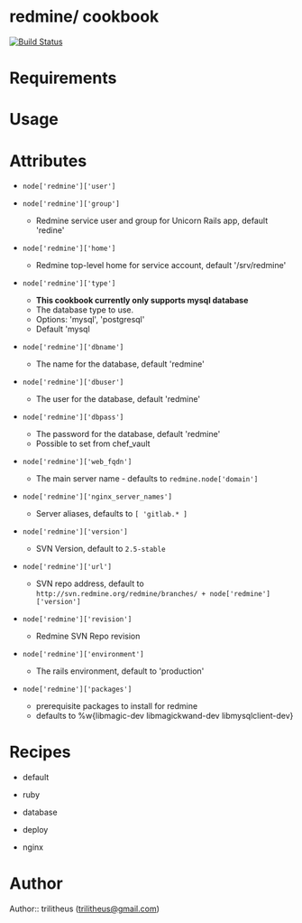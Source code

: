 redmine/ cookbook
=================

[![Build Status](https://travis-ci.org/trilitheus/redmine.png?branch=master)](https://travis-ci.org/trilitheus/redmine)


Requirements
============

Usage
=====

Attributes
==========

* `node['redmine']['user']`
* `node['redmine']['group']`
  - Redmine service user and group for Unicorn Rails app, default 'redine'
  
* `node['redmine']['home']`
  - Redmine top-level home for service account, default '/srv/redmine'

* `node['redmine']['type']`
  - __This cookbook currently only supports mysql database__
  - The database type to use.
  - Options: 'mysql', 'postgresql'
  - Default 'mysql

* `node['redmine']['dbname']`
  - The name for the database, default 'redmine'

* `node['redmine']['dbuser']`
  - The user for the database, default 'redmine'

* `node['redmine']['dbpass']`
  - The password for the database, default 'redmine'
  - Possible to set from chef_vault

* `node['redmine']['web_fqdn']`
  - The main server name - defaults to `redmine.node['domain']`

* `node['redmine']['nginx_server_names']`
  - Server aliases, defaults to `[ 'gitlab.* ]`

* `node['redmine']['version']`
  - SVN Version, default to `2.5-stable`

* `node['redmine']['url']`
  - SVN repo address, default to `http://svn.redmine.org/redmine/branches/ + node['redmine']['version']`

* `node['redmine']['revision']`
  - Redmine SVN Repo revision

* `node['redmine']['environment']`
  - The rails environment, default to 'production'

* `node['redmine']['packages']`
  - prerequisite packages to install for redmine
  - defaults to %w{libmagic-dev libmagickwand-dev libmysqlclient-dev}

Recipes
=======

* default

* ruby

* database

* deploy

* nginx

Author
======
Author:: trilitheus (trilitheus@gmail.com)
